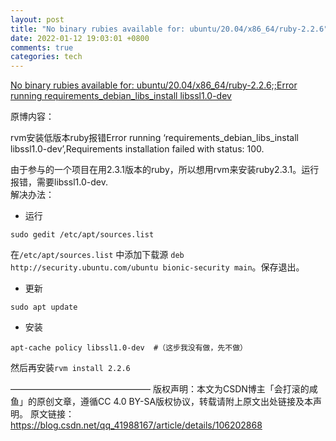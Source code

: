 ```yaml
---
layout: post
title: "No binary rubies available for: ubuntu/20.04/x86_64/ruby-2.2.6"
date: 2022-01-12 19:03:01 +0800
comments: true
categories: tech
---
```




[No binary rubies available for: ubuntu/20.04/x86_64/ruby-2.2.6;;Error running requirements_debian_libs_install libssl1.0-dev](https://blog.csdn.net/qq_41988167/article/details/106202868)  

原博内容：  

rvm安装低版本ruby报错Error running ‘requirements_debian_libs_install libssl1.0-dev’,Requirements installation failed with status: 100.  

由于参与的一个项目在用2.3.1版本的ruby，所以想用rvm来安装ruby2.3.1。运行报错，需要libssl1.0-dev.  
解决办法：  

- 运行

```
sudo gedit /etc/apt/sources.list
```

在`/etc/apt/sources.list` 中添加下载源 `deb http://security.ubuntu.com/ubuntu bionic-security main`。保存退出。  

- 更新

```
sudo apt update
```

- 安装 

```
apt-cache policy libssl1.0-dev  #（这步我没有做，先不做）
```

然后再安装`rvm install 2.2.6`

————————————————
版权声明：本文为CSDN博主「会打滚的咸鱼」的原创文章，遵循CC 4.0 BY-SA版权协议，转载请附上原文出处链接及本声明。
原文链接：https://blog.csdn.net/qq_41988167/article/details/106202868
